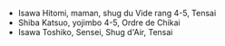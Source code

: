 * Isawa Hitomi, maman, shug du Vide rang 4-5, Tensai
* Shiba Katsuo, yojimbo 4-5, Ordre de Chikai
* Isawa Toshiko, Sensei, Shug d'Air, Tensai